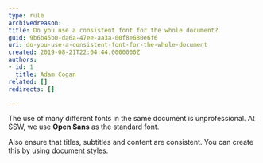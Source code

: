 ```yaml
---
type: rule
archivedreason: 
title: Do you use a consistent font for the whole document?
guid: 9b6b45b0-da6a-47ee-aa3a-00f8e680e6f6
uri: do-you-use-a-consistent-font-for-the-whole-document
created: 2019-08-21T22:04:44.0000000Z
authors:
- id: 1
  title: Adam Cogan
related: []
redirects: []

---
```


The use of many different fonts in the same document is unprofessional. At SSW, we use  **Open Sans** as the standard font.

<!--endintro-->

Also ensure that titles, subtitles and content are consistent. You can create this by using document styles.
